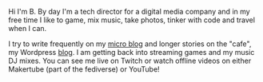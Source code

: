Hi I'm B. By day I'm a tech director for a digital media company and in my free time I like to game, mix music, take photos, tinker with code and travel when I can. 

I try to write frequently on my [micro blog](https://micro.binarydigit.io) and longer stories on the "cafe", my Wordpress [blog](https://binarydigit.cafe). I am getting back into streaming games and my music DJ mixes. You can see me live on Twitch or watch offline videos on either Makertube (part of the fediverse) or YouTube! 
